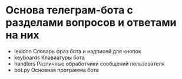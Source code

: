 # Основа телеграм-бота с разделами вопросов и ответами на них

- lexicon
  Словарь фраз бота и надписей для кнопок
- keyboards
  Клавиатуры бота
- handlers
  Различные обработчики сообщений пользователя
- bot.py
  Основная программа бота
